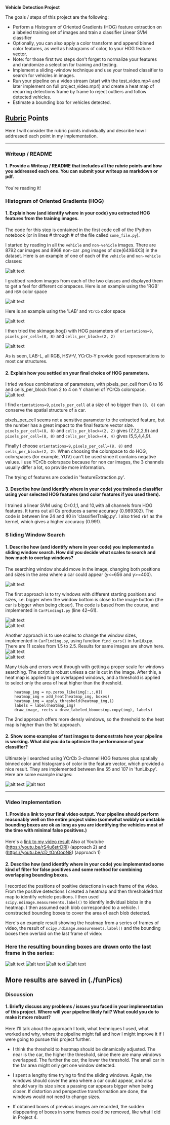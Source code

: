 **Vehicle Detection Project**

The goals / steps of this project are the following:

* Perform a Histogram of Oriented Gradients (HOG) feature extraction on a labeled training set of images and train a classifier Linear SVM classifier
* Optionally, you can also apply a color transform and append binned color features, as well as histograms of color, to your HOG feature vector. 
* Note: for those first two steps don't forget to normalize your features and randomize a selection for training and testing.
* Implement a sliding-window technique and use your trained classifier to search for vehicles in images.
* Run your pipeline on a video stream (start with the test_video.mp4 and later implement on full project_video.mp4) and create a heat map of recurring detections frame by frame to reject outliers and follow detected vehicles.
* Estimate a bounding box for vehicles detected.

[//]: # (Image References)
[image0]: ./output_images/exampleCarNNoncar.jpg

[image1]: ./output_images/exploreColorspaces_RGB_HSV.jpg
[image2]: ./output_images/exploreColorspaces_LAB_YCrCb.jpg
[image3]: ./output_images/HOG_example.jpg
[image4]: ./output_images/HOG_tryPara.jpg
[image5]: ./output_images/test1_marked.jpg
[image6]: ./output_images/findingCars_1.jpg
[image7]: ./output_images/findingCars_3.jpg
[image8]: ./output_images/findingCars_fun1.jpg
[image9]: ./output_images/findingCars_fun3.jpg
[image14]: ./output_images/findingCars_fun_heat1.jpg
[image15]: ./output_images/findingCars_fun_heat4.jpg
[image10]: ./output_images/CarsInVideo_heat0.jpg
[image11]: ./output_images/CarsInVideo_heat7.jpg
[image12]: ./output_images/CarsInVideo_heat25.jpg
[image13]: ./output_images/CarsInVideo_heat38.jpg
[video1]: ./project_video_out.mp4

## [Rubric](https://review.udacity.com/#!/rubrics/513/view) Points
Here I will consider the rubric points individually and describe how I addressed each point in my implementation.  

---
### Writeup / README

#### 1. Provide a Writeup / README that includes all the rubric points and how you addressed each one.  You can submit your writeup as markdown or pdf.  
You're reading it!

### Histogram of Oriented Gradients (HOG)

#### 1. Explain how (and identify where in your code) you extracted HOG features from the training images.

The code for this step is contained in the first code cell of the IPython notebook (or in lines # through # of the file called `some_file.py`).  

I started by reading in all the `vehicle` and `non-vehicle` images. There are 8792  car images and 8968  non-car .png images of size(64X64X3) in the dataset. Here is an example of one of each of the `vehicle` and `non-vehicle` classes:

![alt text][image0]

I grabbed random images from each of the two classes and displayed them to get a feel for different colorspaces.
Here is an example using the 'RGB' and `HSV` color space 

![alt text][image1]

Here is an example using the 'LAB' and `YCrCb` color space 

![alt text][image2]

I then tried the skimage.hog() with HOG parameters of `orientations=9`, `pixels_per_cell=(8, 8)` and `cells_per_block=(2, 2)`

![alt text][image3]

As is seen, LAB-L, all RGB, HSV-V, YCrCb-Y provide good representations to most car structures.

#### 2. Explain how you settled on your final choice of HOG parameters.

I tried various combinations of parameters, with pixels_per_cell from 8 to 16 and cells_per_block from 2 to 4 on Y channel of YCrCb colorspace. 
![alt text][image4]

I find `orientations=9`, `pixels_per_cell` at a size of no bigger than `(8, 8)`  can conserve the spatial structure of a car. 

pixels_per_cell seems not a sensitive parameter to the extracted feature, but the number has a great impact to the final feature vector size. `pixels_per_cell=(8, 8)` and `cells_per_block=(2, 2)` gives (7,7,2,2,9) and `pixels_per_cell=(8, 8)` and `cells_per_block=(4, 4)` gives (5,5,4,4,9). 

Finally I choose `orientations=9`, `pixels_per_cell=(8, 8)` and `cells_per_block=(2, 2)`.
When choosing the colorspace to do HOG, colorspaces (for example, YUV) can't be used since it contains negative values.  I use YCrCb colorspace because for non car images, the 3 channels usually differ a lot, so provide more information.

The trying of features are coded in 'featureExtraction.py'.

#### 3. Describe how (and identify where in your code) you trained a classifier using your selected HOG features (and color features if you used them).

I trained a linear SVM using C=0.1,1, and 10,with all channels from HOG features. It turns out all Cs produces a same accuracy (0.989302). The code is between line 24 and 40 in 'classifierTraiig.py'. I also tried `rbf` as the kernel, which gives a higher accuracy (0.991). 

### S liding Window Search

#### 1. Describe how (and identify where in your code) you implemented a sliding window search.  How did you decide what scales to search and how much to overlap windows?

The searching window should move in the image, changing both positions and sizes in the area where a car could appear (y<=656 and y>=400).
 
![alt text][image5]

The first approach is to try windows with different starting positions and sizes, i.e. bigger when the window bottom is close to the image bottom (the car is bigger when being closer). The code is based from the course, and implemented in `CarFinding1.py` (line 42~61). 

![alt text][image6]  
![alt text][image7]

Another approach is to use scales to change the window sizes, implemented in `CarFinding.py`, using function `find_cars()` in funLib.py. There are 11 scales from 1.5 to 2.5. Results for same images are shown here.
![alt text][image8]  
![alt text][image9]

Many trials and errors went through with getting a proper scale for windows searching. The script is robust unless a car is cut in the image.
After this, a heat map is applied to get overlapped windows, and a threshold is applied to select only the area of heat higher than the threshold.
```
    heatmap_img = np.zeros_like(img[:,:,0])
    heatmap_img = add_heat(heatmap_img, boxes)
    heatmap_img = apply_threshold(heatmap_img,1) 
    labels = label(heatmap_img)
    draw_image, rects = draw_labeled_bboxes(np.copy(img), labels)
```

The 2nd approach offers more densly windows, so the threshold to the heat map is higher than the 1st approach.

#### 2. Show some examples of test images to demonstrate how your pipeline is working.  What did you do to optimize the performance of your classifier?

Ultimately I searched using YCrCb 3-channel HOG features plus spatially binned color and histograms of color in the feature vector, which provided a nice result. They are implemented between line 55 and 107 in 'funLib.py'. Here are some example images:

![alt text][image14]
![alt text][image15]

---

### Video Implementation

#### 1. Provide a link to your final video output.  Your pipeline should perform reasonably well on the entire project video (somewhat wobbly or unstable bounding boxes are ok as long as you are identifying the vehicles most of the time with minimal false positives.)
Here's a [link to my video result](./project_video_output.mp4)  Also at Youtube (https://youtu.be/rS4u6strDRI) (approach 2) and (https://youtu.be/cD_tOnOopN8) (approach 1)


#### 2. Describe how (and identify where in your code) you implemented some kind of filter for false positives and some method for combining overlapping bounding boxes.

I recorded the positions of positive detections in each frame of the video.  From the positive detections I created a heatmap and then thresholded that map to identify vehicle positions.  I then used `scipy.ndimage.measurements.label()` to identify individual blobs in the heatmap.  I then assumed each blob corresponded to a vehicle.  I constructed bounding boxes to cover the area of each blob detected.  

Here's an example result showing the heatmap from a series of frames of video, the result of `scipy.ndimage.measurements.label()` and the bounding boxes then overlaid on the last frame of video:

### Here the resulting bounding boxes are drawn onto the last frame in the series:

![alt text][image10]
![alt text][image11]
![alt text][image12]
![alt text][image13]


More results are saved in (./funPics)
---

### Discussion

#### 1. Briefly discuss any problems / issues you faced in your implementation of this project.  Where will your pipeline likely fail?  What could you do to make it more robust?

Here I'll talk about the approach I took, what techniques I used, what worked and why, where the pipeline might fail and how I might improve it if I were going to pursue this project further.  

- I think the threshold to heatmap should be dinamically adjusted. The near is the car, the higher the threshold, since there are many windows overlapped. The further the car, the lower the threshold. The small car in the far area might only get one window detected.

- I spent a lengthy time trying to find the sliding windows. Again, the windows should cover the area where a car could appear, and also should vary its size since a passing car appears bigger when being closer. If distortion and perspective transformation are done, the windows would not need to change sizes.

- If obtained boxes of previous images are recorded, the sudden disppearing of boxes in some frames could be removed, like what I did in Project 4.
